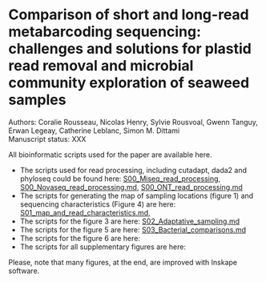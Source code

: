 # Comparison of short and long-read metabarcoding sequencing: challenges and solutions for plastid read removal and microbial community exploration of seaweed samples
Authors: Coralie Rousseau, Nicolas Henry, Sylvie Rousvoal, Gwenn Tanguy, Erwan Legeay, Catherine Leblanc, Simon M. Dittami  
Manuscript status: XXX

All bioinformatic scripts used for the paper are available here. 
- The scripts used for read processing, including cutadapt, dada2 and phyloseq could be found here: [S00_Miseq_read_processing](https://github.com/rssco/Illumina_ONT_comparisons/blob/main/S00_Miseq_read_processing.md), [S00_Novaseq_read_processing.md](https://github.com/rssco/Illumina_ONT_comparisons/blob/main/S00_Novaseq_read_processing.md), [S00_ONT_read_processing.md](https://github.com/rssco/Illumina_ONT_comparisons/blob/main/S00_ONT_read_processing.md)
- The scripts for generating the map of sampling locations (figure 1) and sequencing characteristics (Figure 4) are here: [S01_map_and_read_characteristics.md](https://github.com/rssco/Illumina_ONT_comparisons/blob/main/S01_map_and_read_characteristics.md), 
- The scripts for the figure 3 are here: [S02_Adaptative_sampling.md](https://github.com/rssco/Illumina_ONT_comparisons/blob/main/S02_Adaptative_sampling.md)  
- The scripts for the figure 5 are here: [S03_Bacterial_comparisons.md](https://github.com/rssco/Illumina_ONT_comparisons/blob/main/S03_Bacterial_comparisons.md)
- The scripts for the figure 6 are here: 
- The scripts for all supplementary figures are here: 

Please, note that many figures, at the end, are improved with Inskape software. 




